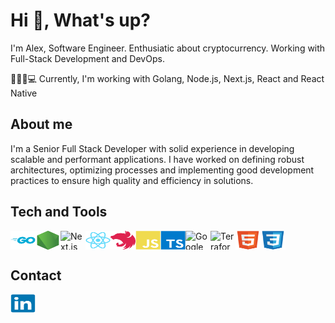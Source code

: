 <h1>Hi 👋, What's up?</h1>

<p>I'm Alex, Software Engineer. Enthusiatic about cryptocurrency. Working with Full-Stack Development and DevOps.</p>

<p>👨🏼‍💻💻 Currently, I'm working with Golang, Node.js, Next.js, React and React Native</p>

<h2>About me</h2>

<p>
I'm a Senior Full Stack Developer with solid experience in developing scalable and performant applications.
I have worked on defining robust architectures, optimizing processes and implementing good development practices to ensure high quality and efficiency in solutions.
</p>

<h2>Tech and Tools</h2>

<div style="display: flex;">
  <img alt="Go" height="30" width="40" src="https://raw.githubusercontent.com/devicons/devicon/master/icons/go/go-original-wordmark.svg">
  <img alt="Node.js" height="30" width="40" src="https://raw.githubusercontent.com/devicons/devicon/master/icons/nodejs/nodejs-original.svg">
  <img alt="Next.js" height="30" width="40" src="https://cdn.jsdelivr.net/gh/devicons/devicon/icons/nextjs/nextjs-original.svg">
  <img alt="React" height="30" width="40" src="https://raw.githubusercontent.com/devicons/devicon/master/icons/react/react-original.svg">
  <img alt="NestJS" height="30" width="40" src="https://raw.githubusercontent.com/devicons/devicon/master/icons/nestjs/nestjs-original.svg">
  <img alt="Js" height="30" width="40" src="https://raw.githubusercontent.com/devicons/devicon/master/icons/javascript/javascript-plain.svg">
  <img alt="Ts" height="30" width="40" src="https://raw.githubusercontent.com/devicons/devicon/master/icons/typescript/typescript-plain.svg">
  <img alt="Google Cloud" height="30" width="40" src="https://cdn.jsdelivr.net/gh/devicons/devicon/icons/googlecloud/googlecloud-original.svg">
  <img alt="Terraform" height="30" width="40" src="https://cdn.jsdelivr.net/gh/devicons/devicon/icons/terraform/terraform-original.svg">
  <img alt="HTML" height="30" width="40" src="https://raw.githubusercontent.com/devicons/devicon/master/icons/html5/html5-original.svg">
  <img alt="CSS" height="30" width="40" src="https://raw.githubusercontent.com/devicons/devicon/master/icons/css3/css3-original.svg">
</div>

<h2>Contact</h2>

<a href="https://www.linkedin.com/in/alextavella">
  <img alt="LinkedIn" height="30" width="40" src="https://raw.githubusercontent.com/devicons/devicon/master/icons/linkedin/linkedin-original.svg" />
</a>
